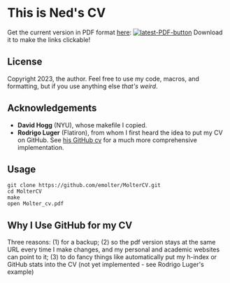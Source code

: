 # This is Ned's CV

Get the current version in PDF format <a href="https://github.com/emolter/MolterCV/blob/main/Molter_cv.pdf">here</a>: <a href="https://github.com/emolter/MolterCV/blob/main/Molter_cv.pdf"><img src="https://img.shields.io/badge/PDF-latest-orange.svg?style=flat" alt="latest-PDF-button"></a>  Download it to make the links clickable!

## License
Copyright 2023, the author. Feel free to use my code, macros, and formatting, but if you use anything else *that's weird*.

## Acknowledgements
- **David Hogg** (NYU), whose makefile I copied.
- **Rodrigo Luger** (Flatiron), from whom I first heard the idea to put my CV on GitHub. See <a href="https://github.com/rodluger/cv">his GitHub cv</a> for a much more comprehensive implementation.

## Usage
```
git clone https://github.com/emolter/MolterCV.git
cd MolterCV
make
open Molter_cv.pdf
```   

## Why I Use GitHub for my CV
Three reasons: (1) for a backup; (2) so the pdf version stays at the same URL every time I make changes, and my personal and academic websites can point to it; (3) to do fancy things like automatically put my h-index or GitHub stats into the CV (not yet implemented - see Rodrigo Luger's example) 
